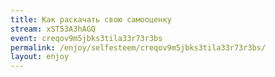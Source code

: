```yaml
---
title: Как раскачать свою самооценку
stream: xST53A3hAGQ
event: creqov9m5jbks3tila33r73r3bs
permalink: /enjoy/selfesteem/creqov9m5jbks3tila33r73r3bs/
layout: enjoy
---
```

